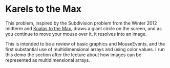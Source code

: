 # Karels to the Max

This problem, inspired by the Subdivision problem from the Winter 2012 midterm and [Koalas to the Max](http://www.koalastothemax.com/), draws a giant circle on the screen, and as you continue to move your mouse over it, it resolves into an image.

This is intended to be a review of basic graphics and MouseEvents, and the first substantial use of multidimensional arrays and using color values. I run this demo the section after the lecture about how images can be represented as multidimensional arrays. 
